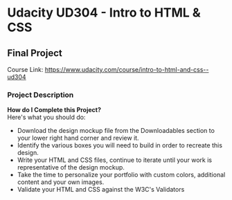 # Udacity UD304 - Intro to HTML & CSS
## Final Project

Course Link: https://www.udacity.com/course/intro-to-html-and-css--ud304 

### Project Description

**How do I Complete this Project?**<br>
Here's what you should do:

* Download the design mockup file from the Downloadables section to your lower right hand corner and review it.
* Identify the various boxes you will need to build in order to recreate this design.
* Write your HTML and CSS files, continue to iterate until your work is representative of the design mockup.
* Take the time to personalize your portfolio with custom colors, additional content and your own images.
* Validate your HTML and CSS against the W3C's Validators
